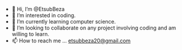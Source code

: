 - 👋 Hi, I’m @EtsubBeza
- 👀 I’m interested in coding.
- 🌱 I’m currently learning computer science.
- 💞️ I’m looking to collaborate on any project involving coding and am willing to learn.
- 📫 How to reach me ...  etsubbeza20@gmail.com


<!---
EtsubBeza/EtsubBeza is a ✨ special ✨ repository because its `README.md` (this file) appears on your GitHub profile.
You can click the Preview link to take a look at your changes.
--->
